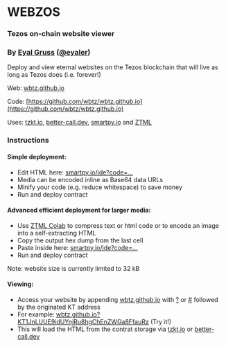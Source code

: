 # WEBZOS

### Tezos on-chain website viewer

### By [Eyal Gruss](https://eyalgruss.com) ([@eyaler](https://twitter.com/eyaler))

Deploy and view eternal websites on the Tezos blockchain that will live as long as Tezos does (i.e. forever!)

Web: [wbtz.github.io](https://wbtz.github.io)

Code: [https://github.com/wbtz/wbtz.github.io](https://github.com/wbtz/wbtz.github.io)

Uses: [tzkt.io](https://tzkt.io), [better-call.dev](https://better-call.dev), [smartpy.io](https://smartpy.io) and [ZTML](https://github.com/eyaler/ztml)

### Instructions

#### Simple deployment:

- Edit HTML here: [smartpy.io/ide?code=...](https://smartpy.io/ide?code=eJxNUEFugzAQvCPxh@3JoEr0WlUhqkqp2kuoEqoovVgGTGLJ2Mi7OdDX14aiZn2wd3Zsz4waRusIcBCOxgkEAo5xFFarBSIcZfNjMcExK6whJ1pKn@IIfHWyB86VUcR5glL36yDUhQYNOTjGWBxt7l6roj59lgHd@n6eamHOuTShHyQJaC_CoaT8Sv1jAEmRlttj@fJdHTYPS@fhxnaT34tqV5e7Gqo3OFVfe_C8w0ddwnu5L@No_nbVErRlQWdwcSWlMWsmkshtz5GcMuckCMrCeUzSNF38qx4YyWHUwnMZGEugjHdsxCA5__P67J8UXcc9hRK2hMXS_4Bm_DYY9Kn4OwHn2EojnLJJeju_z9fQPfwLaWh4oA--)
- Media can be encoded inline as Base64 data URLs
- Minify your code (e.g. reduce whitespace) to save money
- Run and deploy contract

#### Advanced efficient deployment for larger media:

- Use [ZTML Colab](https://bit.ly/ztml1) to compress text or html code or to encode an image into a self-extracting HTML
- Copy the output hex dump from the last cell
- Paste inside here: [smartpy.io/ide?code=...](https://smartpy.io/ide?code=eJxNkEtrAjEUhfeC_@HsklAQ1wWhpa8RtBY7YrsKcSaDgcmDuXeh_fVNage92Z2Tc@6XOJ_iwCBvBk5nGAKl6aScpjdE2NvDTyRJafYUAw@mYXU_nSBPazto7YJjrSXZvhuNMkf2vT7aExYQ1csXnnfrD2xe8b3ZbVHV6xU@68dtvXx_w35ZV5ifxDVcymaluKw9nNmSHPuUusC5DoKtT73JrkCIDBcyTjDeav0P8pDjpm11vsJSXF4i1JX@T7@lpoybM0XX1NhgBheluvXvFuOPZPkXjZhZ7A--)
- Run and deploy contract

Note: website size is currently limited to 32 kB

#### Viewing:

- Access your website by appending [wbtz.github.io](https://wbtz.github.io) with [?]() or [#]() followed by the originated KT address
- For example: [wbtz.github.io?KT1JnLUUE9idUYnjRu8hgChEnZWGa8FfauRz](https://wbtz.github.io?KT1JnLUUE9idUYnjRu8hgChEnZWGa8FfauRz) (Try it!)
- This will load the HTML from the contrat storage via [tzkt.io](https://tzkt.io/KT1JnLUUE9idUYnjRu8hgChEnZWGa8FfauRz/storage) or [better-call.dev](https://better-call.dev/mainnet/KT1JnLUUE9idUYnjRu8hgChEnZWGa8FfauRz/storage)
